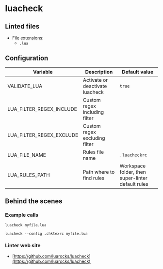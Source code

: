 <!-- markdownlint-disable MD033 MD041 -->
<!-- Generated by .automation/build.py, please do not update manually -->
# luacheck

## Linted files

- File extensions:
  - `.lua`

## Configuration

| Variable | Description | Default value |
| ----------------- | -------------- | -------------- |
| VALIDATE_LUA | Activate or deactivate luacheck | `true` |
| LUA_FILTER_REGEX_INCLUDE | Custom regex including filter |  |
| LUA_FILTER_REGEX_EXCLUDE | Custom regex excluding filter |  |
| LUA_FILE_NAME | Rules file name | `.luacheckrc` |
| LUA_RULES_PATH | Path where to find rules | Workspace folder, then super-linter default rules |

## Behind the scenes

### Example calls

```shell
luacheck myfile.lua
```

```shell
luacheck --config .chktexrc myfile.lua
```

### Linter web site
- [https://github.com/luarocks/luacheck](https://github.com/luarocks/luacheck)

